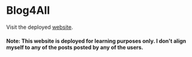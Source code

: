 # Blog4All

Visit the deployed [website](http://smashr.pythonanywhere.com).

#### Note: This website is deployed for learning purposes only. I don't align myself to any of the posts posted by any of the users.
